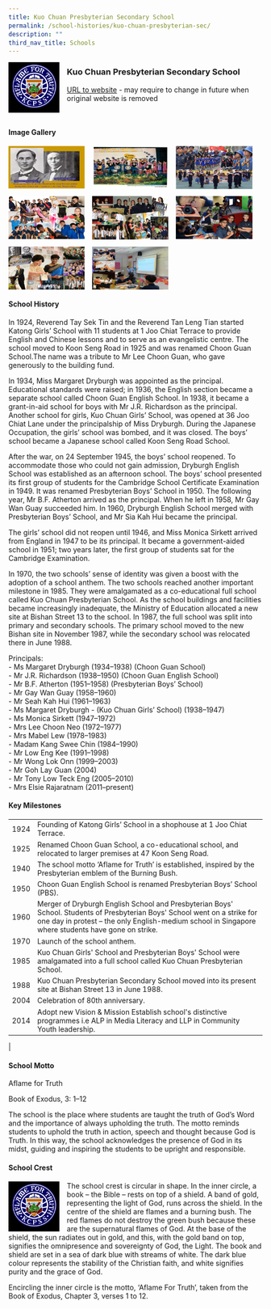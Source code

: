 ```yaml
---
title: Kuo Chuan Presbyterian Secondary School
permalink: /school-histories/kuo-chuan-presbyterian-sec/
description: ""
third_nav_title: Schools
---
```

<img src="/images/kuochuanpressec1.jpg" style="width:20%;margin-right:15px;" align = "left">

### **Kuo Chuan Presbyterian Secondary School**
[URL to website](https://kuochuanpresbyteriansec.moe.edu.sg/) - may require to change in future when original website is removed

<br clear="left">

#### **Image Gallery**

<p><a href="https://d1yxymztqoj7qn.amplifyapp.com/images/kuochuanpressec2.jpg">  
<img src="/images/kuochuanpressec2.jpg" style="width:30%;margin-right:15px;" align = "left">
</a></p>

<p><a href="https://d1yxymztqoj7qn.amplifyapp.com/images/kuochuanpressec3.jpg">  
<img src="/images/kuochuanpressec3.jpg" style="width:30%;margin-right:15px;" align = "left">
</a></p>

<p><a href="https://d1yxymztqoj7qn.amplifyapp.com/images/kuochuanpressec4.jpg">  
<img src="/images/kuochuanpressec4.jpg" style="width:30%;margin-right:15px;" align = "left">
</a></p>

<br clear="left">

<p><a href="https://d1yxymztqoj7qn.amplifyapp.com/images/kuochuanpressec5.jpg">  
<img src="/images/kuochuanpressec5.jpg" style="width:30%;margin-right:15px;" align = "left">
</a></p>

<p><a href="https://d1yxymztqoj7qn.amplifyapp.com/images/kuochuanpressec6.jpg">  
<img src="/images/kuochuanpressec6.jpg" style="width:30%;margin-right:15px;" align = "left">
</a></p>

<p><a href="https://d1yxymztqoj7qn.amplifyapp.com/images/kuochuanpressec7.jpg">  
<img src="/images/kuochuanpressec7.jpg" style="width:30%;margin-right:15px;" align = "left">
</a></p>

<br clear="left">

<p><a href="https://d1yxymztqoj7qn.amplifyapp.com/images/kuochuanpressec8.jpg">  
<img src="/images/kuochuanpressec8.jpg" style="width:30%;margin-right:15px;" align = "left">
</a></p>

<p><a href="https://d1yxymztqoj7qn.amplifyapp.com/images/kuochuanpressec9.jpg">  
<img src="/images/kuochuanpressec9.jpg" style="width:30%;margin-right:15px;" align = "left">
</a></p>

<br clear="left">

#### **School History**
In 1924, Reverend Tay Sek Tin and the Reverend Tan Leng Tian started Katong Girls’ School with 11 students at 1 Joo Chiat Terrace to provide English and Chinese lessons and to serve as an evangelistic centre. The school moved to Koon Seng Road in 1925 and was renamed Choon Guan School.The name was a tribute to Mr Lee Choon Guan, who gave generously to the building fund.

In 1934, Miss Margaret Dryburgh was appointed as the principal. Educational standards were raised; in 1936, the English section became a separate school called Choon Guan English School. In 1938, it became a grant-in-aid school for boys with Mr J.R. Richardson as the principal. Another school for girls, Kuo Chuan Girls’ School, was opened at 36 Joo Chiat Lane under the principalship of Miss Dryburgh. During the Japanese Occupation, the girls’ school was bombed, and it was closed. The boys’ school became a Japanese school called Koon Seng Road School.

After the war, on 24 September 1945, the boys’ school reopened. To accommodate those who could not gain admission, Dryburgh English School was established as an afternoon school. The boys’ school presented its first group of students for the Cambridge School Certificate Examination in 1949. It was renamed Presbyterian Boys’ School in 1950. The following year, Mr B.F. Atherton arrived as the principal. When he left in 1958, Mr Gay Wan Guay succeeded him. In 1960, Dryburgh English School merged with Presbyterian Boys’ School, and Mr Sia Kah Hui became the principal.

The girls’ school did not reopen until 1946, and Miss Monica Sirkett arrived from England in 1947 to be its principal. It became a government-aided school in 1951; two years later, the first group of students sat for the Cambridge Examination.

In 1970, the two schools’ sense of identity was given a boost with the adoption of a school anthem. The two schools reached another important milestone in 1985. They were amalgamated as a co-educational full school called Kuo Chuan Presbyterian School. As the school buildings and facilities became increasingly inadequate, the Ministry of Education allocated a new site at Bishan Street 13 to the school. In 1987, the full school was split into primary and secondary schools. The primary school moved to the new Bishan site in November 1987, while the secondary school was relocated there in June 1988.

Principals:<br>
\- Ms Margaret Dryburgh (1934–1938) (Choon Guan School)<br>
\- Mr J.R. Richardson (1938–1950) (Choon Guan English School)<br>
\- Mr B.F. Atherton (1951–1958) (Presbyterian Boys’ School)<br>
\- Mr Gay Wan Guay (1958–1960)<br>
\- Mr Seah Kah Hui (1961–1963)<br>
\- Ms Margaret Dryburgh - (Kuo Chuan Girls’ School) (1938–1947)<br>
\- Ms Monica Sirkett (1947–1972)<br>
\- Mrs Lee Choon Neo (1972–1977)<br>
\- Mrs Mabel Lew (1978–1983)<br>
\- Madam Kang Swee Chin (1984–1990)<br>
\- Mr Low Eng Kee (1991–1998)<br>
\- Mr Wong Lok Onn (1999–2003)<br>
\- Mr Goh Lay Guan (2004)<br>
\- Mr Tony Low Teck Eng (2005–2010)<br>
\- Mrs Elsie Rajaratnam (2011–present)

#### **Key Milestones**

|  |  |
|:---:|---|
| 1924 | Founding of Katong Girls’ School in a shophouse at 1 Joo Chiat Terrace. |
| 1925 | Renamed Choon Guan School, a co-educational school, and relocated to larger premises at 47 Koon Seng Road. |
| 1940 | The school motto ‘Aflame for Truth’ is established, inspired by the Presbyterian emblem of the Burning Bush. |
| 1950 | Choon Guan English School is renamed Presbyterian Boys’ School (PBS). |
| 1960 | Merger of Dryburgh English School and Presbyterian Boys' School. Students of Presbyterian Boys' School went on a strike for one day in protest – the only English-medium school in Singapore where students have gone on strike. |
| 1970 | Launch of the school anthem. |
| 1985 | Kuo Chuan Girls' School and Presbyterian Boys' School were amalgamated into a full school called Kuo Chuan Presbyterian School. |
| 1988 | Kuo Chuan Presbyterian Secondary School moved into its present site at Bishan Street 13 in June 1988. |
| 2004 | Celebration of 80th anniversary. |
| 2014 | Adopt new Vision & Mission Establish school's distinctive programmes i.e ALP in Media Literacy and LLP in Community Youth leadership. |
|

#### **School Motto**
Aflame for Truth

Book of Exodus, 3: 1–12

The school is the place where students are taught the truth of God’s Word and the importance of always upholding the truth. The motto reminds students to uphold the truth in action, speech and thought because God is Truth. In this way, the school acknowledges the presence of God in its midst, guiding and inspiring the students to be upright and responsible.

#### **School Crest**
<img src="/images/kuochuanpressec1.jpg" style="width:20%;margin-right:15px;" align = "left">

The school crest is circular in shape. In the inner circle, a book – the Bible – rests on top of a shield. A band of gold, representing the light of God, runs across the shield. In the centre of the shield are flames and a burning bush. The red flames do not destroy the green bush because these are the supernatural flames of God. At the base of the shield, the sun radiates out in gold, and this, with the gold band on top, signifies the omnipresence and sovereignty of God, the Light. The book and shield are set in a sea of dark blue with streams of white. The dark blue colour represents the stability of the Christian faith, and white signifies purity and the grace of God.

Encircling the inner circle is the motto, ‘Aflame For Truth’, taken from the Book of Exodus, Chapter 3, verses 1 to 12.